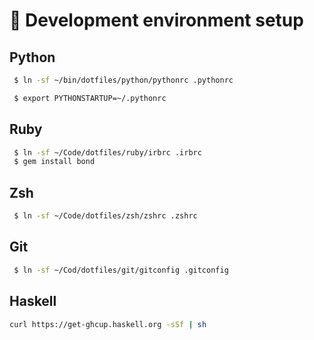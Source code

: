 #  🐧 Development environment setup


## Python

```bash
 $ ln -sf ~/bin/dotfiles/python/pythonrc .pythonrc

 $ export PYTHONSTARTUP=~/.pythonrc
```
## Ruby 

```bash
 $ ln -sf ~/Code/dotfiles/ruby/irbrc .irbrc
 $ gem install bond

```
## Zsh
```bash
 $ ln -sf ~/Code/dotfiles/zsh/zshrc .zshrc
```

## Git

```bash
 $ ln -sf ~/Cod/dotfiles/git/gitconfig .gitconfig
```

## Haskell
```bash
curl https://get-ghcup.haskell.org -sSf | sh

```




